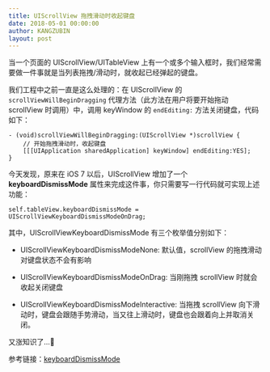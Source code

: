 ```yaml
---
title: UIScrollView 拖拽滑动时收起键盘
date: 2018-05-01 00:00:00
author: KANGZUBIN
layout: post
---
```



当一个页面的 UIScrollView/UITableView 上有一个或多个输入框时，我们经常需要做一件事就是当列表拖拽/滑动时，就收起已经弹起的键盘。

我们工程中之前一直是这么处理的：在 UIScrollView 的 `scrollViewWillBeginDragging` 代理方法（此方法在用户将要开始拖动 scrollView 时调用）中，调用 keyWindow 的 `endEditing:` 方法关闭键盘，代码如下：

```
- (void)scrollViewWillBeginDragging:(UIScrollView *)scrollView {
    // 开始拖拽滑动时，收起键盘
    [[[UIApplication sharedApplication] keyWindow] endEditing:YES];
}
```

今天发现，原来在 iOS 7 以后，UIScrollView 增加了一个 **keyboardDismissMode** 属性来完成这件事，你只需要写一行代码就可实现上述功能：

```
self.tableView.keyboardDismissMode = UIScrollViewKeyboardDismissModeOnDrag;
```

其中，UIScrollViewKeyboardDismissMode 有三个枚举值分别如下：

* UIScrollViewKeyboardDismissModeNone: 默认值，scrollView 的拖拽滑动对键盘状态不会有影响

* UIScrollViewKeyboardDismissModeOnDrag: 当刚拖拽 scrollView 时就会收起关闭键盘

* UIScrollViewKeyboardDismissModeInteractive: 当拖拽 scrollView 向下滑动时，键盘会跟随手势滑动，当又往上滑动时，键盘也会跟着向上并取消关闭。

又涨知识了...👻

参考链接：[keyboardDismissMode](https://developer.apple.com/documentation/uikit/uiscrollview/1619437-keyboarddismissmode?language=objc)
